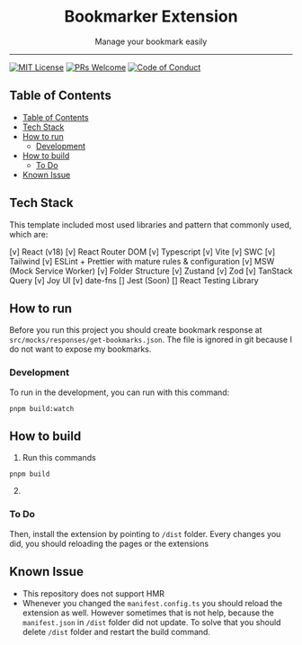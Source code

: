 <div align="center">
<h1>Bookmarker Extension</h1>

<p>Manage your bookmark easily</p>
</div>

---

[![MIT License][license-badge]][license]
[![PRs Welcome][prs-badge]][prs]
[![Code of Conduct][coc-badge]][coc]


## Table of Contents

<!-- START doctoc generated TOC please keep comment here to allow auto update -->
<!-- DON'T EDIT THIS SECTION, INSTEAD RE-RUN doctoc TO UPDATE -->

- [Table of Contents](#table-of-contents)
- [Tech Stack](#tech-stack)
- [How to run](#how-to-run)
  - [Development](#development)
- [How to build](#how-to-build)
  - [To Do](#to-do)
- [Known Issue](#known-issue)

<!-- END doctoc generated TOC please keep comment here to allow auto update -->



## Tech Stack

This template included most used libraries and pattern that commonly used, which are:

[v] React (v18)
[v] React Router DOM
[v] Typescript
[v] Vite
[v] SWC
[v] Tailwind
[v] ESLint + Prettier with mature rules & configuration
[v] MSW (Mock Service Worker)
[v] Folder Structure
[v] Zustand
[v] Zod
[v] TanStack Query
[v] Joy UI 
[v] date-fns 
[] Jest (Soon)
[] React Testing Library


## How to run

Before you run this project you should create bookmark response at `src/mocks/responses/get-bookmarks.json`. The file is ignored in git because I do not want to expose my bookmarks.

### Development

To run in the development, you can run with this command:

```
pnpm build:watch
```

## How to build

1. Run this commands

```
pnpm build
```

2. 

### To Do


Then, install the extension by pointing to `/dist` folder. Every changes you did, you should reloading the pages or the extensions


## Known Issue

* This repository does not support HMR
* Whenever you changed the `manifest.config.ts` you should reload the extension as well. However sometimes that is not help, because the `manifest.json` in `/dist` folder did not update. To solve that you should delete `/dist` folder and restart the build command.

[license-badge]: https://img.shields.io/npm/l/react-vite-starter.svg?style=flat-square
[license]: https://github.com/fyfirman/react-vite-starter/blob/master/LICENSE
[prs-badge]: https://img.shields.io/badge/PRs-welcome-brightgreen.svg?style=flat-square
[prs]: http://makeapullrequest.com
[coc-badge]: https://img.shields.io/badge/code%20of-conduct-ff69b4.svg?style=flat-square
[coc]: https://github.com/fyfirman/react-vite-starter/blob/master/other/CODE_OF_CONDUCT.md
